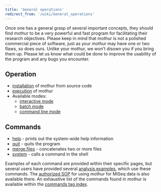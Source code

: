 ```yaml
---
title: 'General operations'
redirect_from: '/wiki/General_operations'
---
```

Once one has a general grasp of several important concepts, they should
find mothur to be a very powerful and fast program for facilitating
their research objectives. Please keep in mind that mothur is not a
polished commercial piece of software, just as your mothur may have one
or two flaws, so does ours. Unlike your mothur, we won't disown you if
you bring them up. Please let us know what could be done to improve the
usability of the program and any bugs you encounter.

## Operation

-   [installation](Installation) of mothur from source code
-   [execution](Execution) of mothur
-   Available modes:
    -   [interactive mode](Interactive_mode)
    -   [batch mode](Batch_mode)
    -   [command line mode](Command_line_mode)

## Commands

-   [help](help) - prints out the system-wide help
    information
-   [quit](quit) - quits the program
-   [merge.files](merge.files) - concatenates two or more
    files
-   [system](system) - calls a command in the shell

Examples of each command are provided within their specific pages, but
several users have provided several [analysis
examples](analysis_examples), which use these commands. The [authorized SOP](/wiki/MiSeq_SOP) for using mothur for MiSeq data is also available there. An
exhaustive list of the commands found in mothur is available within the
[ commands tag index](wiki/tags/#commands).
